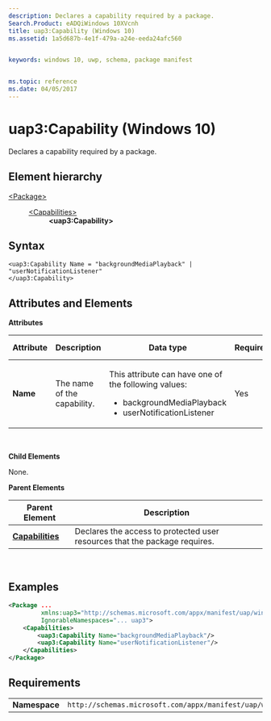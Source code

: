 ```yaml
---
description: Declares a capability required by a package.
Search.Product: eADQiWindows 10XVcnh
title: uap3:Capability (Windows 10)
ms.assetid: 1a5d687b-4e1f-479a-a24e-eeda24afc560


keywords: windows 10, uwp, schema, package manifest


ms.topic: reference
ms.date: 04/05/2017
---
```


# uap3:Capability (Windows 10)


Declares a capability required by a package.

## Element hierarchy

<dl>
<dt><a href="element-package.md">&lt;Package&gt;</a></dt>
<dd>
<dl>
<dt><a href="element-capabilities.md">&lt;Capabilities&gt;</a></dt>
<dd><b>&lt;uap3:Capability&gt;</b></dd>
</dl>
</dd>
</dl>

## Syntax


```
<uap3:Capability Name = "backgroundMediaPlayback" | "userNotificationListener"
</uap3:Capability>
```

## Attributes and Elements


**Attributes**

<table>
<colgroup>
<col width="20%" />
<col width="20%" />
<col width="20%" />
<col width="20%" />
<col width="20%" />
</colgroup>
<thead>
<tr class="header">
<th>Attribute</th>
<th>Description</th>
<th>Data type</th>
<th>Required</th>
<th>Default value</th>
</tr>
</thead>
<tbody>
<tr class="odd">
<td><strong>Name</strong></td>
<td>The name of the capability.</td>
<td><p>This attribute can have one of the following values:</p>
<ul>
<li>backgroundMediaPlayback</li>
<li>userNotificationListener</li>
</ul></td>
<td>Yes</td>
<td></td>
</tr>
</tbody>
</table>

 

**Child Elements**

None.

**Parent Elements**

| Parent Element                               | Description                                                                |
|----------------------------------------------|----------------------------------------------------------------------------|
| [**Capabilities**](element-capabilities.md) | Declares the access to protected user resources that the package requires. |

 

## Examples


```XML
<Package ...
         xmlns:uap3="http://schemas.microsoft.com/appx/manifest/uap/windows10/3"  
         IgnorableNamespaces="... uap3">
    <Capabilities>
        <uap3:Capability Name="backgroundMediaPlayback"/>  
        <uap3:Capability Name="userNotificationListener"/>  
    </Capabilities>
</Package>
```

## Requirements


|               |                                                             |
|---------------|-------------------------------------------------------------|
| **Namespace** | `http://schemas.microsoft.com/appx/manifest/uap/windows10/3` |

 

 

 



